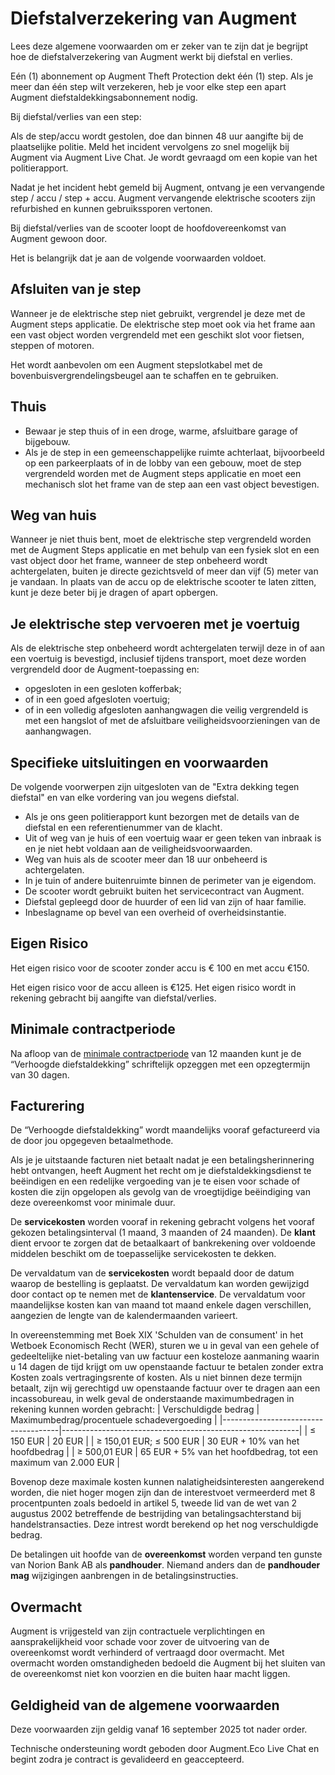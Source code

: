 # Diefstalverzekering van Augment

Lees deze algemene voorwaarden om er zeker van te zijn dat je begrijpt hoe de diefstalverzekering van Augment werkt bij diefstal en verlies.

Eén (1) abonnement op Augment Theft Protection dekt één (1) step. Als je meer dan één step wilt verzekeren, heb je voor elke step een apart Augment diefstaldekkingsabonnement nodig.

Bij diefstal/verlies van een step:

Als de step/accu wordt gestolen, doe dan binnen 48 uur aangifte bij de plaatselijke politie. Meld het incident vervolgens zo snel mogelijk bij Augment via Augment Live Chat. Je wordt gevraagd om een kopie van het politierapport.

Nadat je het incident hebt gemeld bij Augment, ontvang je een vervangende step / accu / step + accu. Augment vervangende elektrische scooters zijn refurbished en kunnen gebruikssporen vertonen.

Bij diefstal/verlies van de scooter loopt de hoofdovereenkomst van Augment gewoon door.

Het is belangrijk dat je aan de volgende voorwaarden voldoet.

## Afsluiten van je step

Wanneer je de elektrische step niet gebruikt, vergrendel je deze met de Augment steps applicatie. De elektrische step moet ook via het frame aan een vast object worden vergrendeld met een geschikt slot voor fietsen, steppen of motoren.

Het wordt aanbevolen om een Augment stepslotkabel met de bovenbuisvergrendelingsbeugel aan te schaffen en te gebruiken.

## Thuis

- Bewaar je step thuis of in een droge, warme, afsluitbare garage of bijgebouw.
- Als je de step in een gemeenschappelijke ruimte achterlaat, bijvoorbeeld op een parkeerplaats of in de lobby van een gebouw, moet de step vergrendeld worden met de Augment steps applicatie en moet een mechanisch slot het frame van de step aan een vast object bevestigen.

## Weg van huis

Wanneer je niet thuis bent, moet de elektrische step vergrendeld worden met de Augment Steps applicatie en met behulp van een fysiek slot en een vast object door het frame, wanneer de step onbeheerd wordt achtergelaten, buiten je directe gezichtsveld of meer dan vijf (5) meter van je vandaan. In plaats van de accu op de elektrische scooter te laten zitten, kunt je deze beter bij je dragen of apart opbergen.

<div class="page"></div>

## Je elektrische step vervoeren met je voertuig

Als de elektrische step onbeheerd wordt achtergelaten terwijl deze in of aan een voertuig is bevestigd, inclusief tijdens transport, moet deze worden vergrendeld door de Augment-toepassing en:

- opgesloten in een gesloten kofferbak;
- of in een goed afgesloten voertuig;
- of in een volledig afgesloten aanhangwagen die veilig vergrendeld is met een hangslot of met de afsluitbare veiligheidsvoorzieningen van de aanhangwagen.

## Specifieke uitsluitingen en voorwaarden

De volgende voorwerpen zijn uitgesloten van de "Extra dekking tegen diefstal" en van elke vordering van jou wegens diefstal.

- Als je ons geen politierapport kunt bezorgen met de details van de diefstal en een referentienummer van de klacht.
- Uit of weg van je huis of een voertuig waar er geen teken van inbraak is en je niet hebt voldaan aan de veiligheidsvoorwaarden.
- Weg van huis als de scooter meer dan 18 uur onbeheerd is achtergelaten.
- In je tuin of andere buitenruimte binnen de perimeter van je eigendom.
- De scooter wordt gebruikt buiten het servicecontract van Augment.
- Diefstal gepleegd door de huurder of een lid van zijn of haar familie.
- Inbeslagname op bevel van een overheid of overheidsinstantie.

## Eigen Risico

Het eigen risico voor de scooter zonder accu is € 100 en met accu €150.

Het eigen risico voor de accu alleen is €125. Het eigen risico wordt in rekening gebracht bij aangifte van diefstal/verlies.

## Minimale contractperiode

Na afloop van de [minimale contractperiode](https://www.lawinsider.com/dictionary/minimum-contract-term) van 12 maanden kunt je de “Verhoogde diefstaldekking” schriftelijk opzeggen met een opzegtermijn van 30 dagen.

## Facturering

De “Verhoogde diefstaldekking” wordt maandelijks vooraf gefactureerd via de door jou opgegeven betaalmethode.

Als je je uitstaande facturen niet betaalt nadat je een betalingsherinnering hebt ontvangen, heeft Augment het recht om je diefstaldekkingsdienst te beëindigen en een redelijke vergoeding van je te eisen voor schade of kosten die zijn opgelopen als gevolg van de vroegtijdige beëindiging van deze overeenkomst voor minimale duur.

De **servicekosten** worden vooraf in rekening gebracht volgens het vooraf gekozen betalingsinterval (1 maand, 3 maanden of 24 maanden). De **klant** dient ervoor te zorgen dat de betaalkaart of bankrekening over voldoende middelen beschikt om de toepasselijke servicekosten te dekken.

De vervaldatum van de **servicekosten** wordt bepaald door de datum waarop de bestelling is geplaatst. De vervaldatum kan worden gewijzigd door contact op te nemen met de **klantenservice**. De vervaldatum voor maandelijkse kosten kan van maand tot maand enkele dagen verschillen, aangezien de lengte van de kalendermaanden varieert.

In overeenstemming met Boek XIX 'Schulden van de consument' in het Wetboek Economisch Recht (WER), sturen we u in geval van een gehele of gedeeltelijke niet-betaling van uw factuur een kosteloze aanmaning waarin u 14 dagen de tijd krijgt om uw openstaande factuur te betalen zonder extra Kosten zoals vertragingsrente of kosten. Als u niet binnen deze termijn betaalt, zijn wij gerechtigd uw openstaande factuur over te dragen aan een incassobureau, in welk geval de onderstaande maximumbedragen in rekening kunnen worden gebracht:
| Verschuldigde bedrag                | Maximumbedrag/procentuele schadevergoeding                |
|-------------------------------------|-----------------------------------------------------------|
| ≤ 150 EUR                           | 20 EUR                                                    |
| ≥ 150,01 EUR; ≤ 500 EUR             | 30 EUR + 10% van het hoofdbedrag                          |
| ≥ 500,01 EUR                        | 65 EUR + 5% van het hoofdbedrag, tot een maximum van 2.000 EUR |

Bovenop deze maximale kosten kunnen nalatigheidsinteresten aangerekend worden, die niet hoger mogen zijn dan de interestvoet vermeerderd met 8 procentpunten zoals bedoeld in artikel 5, tweede lid van de wet van 2 augustus 2002 betreffende de bestrijding van betalingsachterstand bij handelstransacties. Deze intrest wordt berekend op het nog verschuldigde bedrag.

De betalingen uit hoofde van de **overeenkomst** worden verpand ten gunste van Norion Bank AB als **pandhouder**. Niemand anders dan de **pandhouder mag** wijzigingen aanbrengen in de betalingsinstructies.

<div class="page"></div>

## Overmacht

Augment is vrijgesteld van zijn contractuele verplichtingen en aansprakelijkheid voor schade voor zover de uitvoering van de overeenkomst wordt verhinderd of vertraagd door overmacht. Met overmacht worden omstandigheden bedoeld die Augment bij het sluiten van de overeenkomst niet kon voorzien en die buiten haar macht liggen.

## Geldigheid van de algemene voorwaarden

Deze voorwaarden zijn geldig vanaf 16 september 2025 tot nader order.

Technische ondersteuning wordt geboden door Augment.Eco Live Chat en begint zodra je contract is gevalideerd en geaccepteerd.
